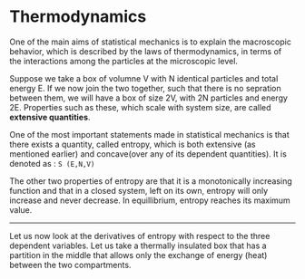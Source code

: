 # Thermodynamics

One of the main aims of statistical mechanics is to explain the macroscopic behavior, which is described by the laws of 
thermodynamics, in terms of the interactions among the particles at the microscopic level. 

Suppose we take a box of volumne V with N identical particles and total energy E. If we now join the
two together, such that there is no sepration between them, we will have a box of size 2V, with 2N particles and energy 2E. 
Properties such as these, which scale with system size, are called **extensive quantities**.

One of the most important statements made in statistical mechanics is that there exists a quantity, called entropy, which is both extensive (as mentioned earlier) and concave(over any of its dependent quantities). It is denoted as :
`S (E,N,V)`

The other two properties of entropy are that it is a monotonically increasing function and that in a closed system, left on its own, entropy will only increase and never decrease. In equillibrium, entropy reaches its maximum value.

---

Let us now look at the derivatives of entropy with respect to the three dependent variables. Let us take a thermally insulated box that has a partition in the middle that allows only the exchange of energy (heat) between the two compartments. 
